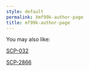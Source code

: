 ```yaml
---
style: default
permalink: Xmf99k-author-page
title: mf99k-author-page
---
```

You may also like:

[SCP-032](http://scp-wiki.net/scp-032)

[SCP-2866](http://scp-wiki.net/scp-2866)
